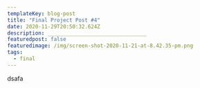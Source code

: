 ```yaml
---
templateKey: blog-post
title: "Final Project Post #4"
date: 2020-11-29T20:50:32.624Z
description: ________________________________
featuredpost: false
featuredimage: /img/screen-shot-2020-11-21-at-8.42.35-pm.png
tags:
  - final
---
```

dsafa